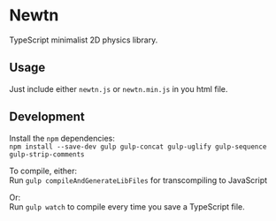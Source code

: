 # Newtn
TypeScript minimalist 2D physics library.

## Usage
Just include either `newtn.js` or `newtn.min.js` in you html file.

## Development
Install the `npm` dependencies:  
``npm install --save-dev gulp gulp-concat gulp-uglify gulp-sequence gulp-strip-comments``

To compile, either:  
Run `gulp compileAndGenerateLibFiles` for transcompiling to JavaScript

Or:  
Run `gulp watch` to compile every time you save a TypeScript file.
